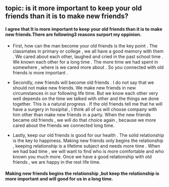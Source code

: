 
## topic: is it more important to keep your old friends than it is to make new friends?


#### I agree that It is more important to keep your old friends than it is to make new friends.There are following3 reasons surport my oppinion.

*  First, how can the man become your old friends is the key point . The classmates in primary or college ,
 we all have  a  good memory with them . We cared about each other,
  laughed and cried in the past school  time . We known each other for a long time .
   The more time we had spent in somewhere , where is we cared more about .
   So you connected with old friends is more important .


*  Secondly,   new friends will become old friends .
 I do not  say that  we should not make new friends.
  We make new friends in new circumstances in our following life time.
   But we know each other very well depends on the time we talked with other
   and the things we done together. This is a natural progress .
   If the old friends tell me that he will have a surgery in hosipital ,
   I think all of us will choose company with him other than make new friends in a party.
   When the new friends  became old friends , we will do that choice again ,
   because  we more cared about the friends we connected  long time.


*  Lastly, keep our old friends is good for our health .
The solid relationship is the key to happiness.
Making new friends only begins the relationship ,
keeping relationship is a lifetime subject and needs more time  .
 When we had bad time , we will want to find who is more comfortable
 and who known you much more. Once we have a good relationship with old friends ,
  we are happy in the rest life time.



####  Making new friends begins the relationship ,but keep the relationship is  more important and will good for us in a long time.
